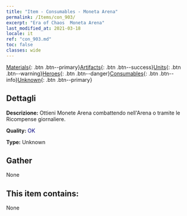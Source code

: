 ```yaml
---
title: "Item - Consumables - Moneta Arena"
permalink: /Items/con_903/
excerpt: "Era of Chaos  Moneta Arena"
last_modified_at: 2021-03-18
locale: it
ref: "con_903.md"
toc: false
classes: wide
---
```

 [Materials](/it/Items/){: .btn .btn--primary}[Artifacts](/it/Items/Artifacts/){: .btn .btn--success}[Units](/it/Items/Units/){: .btn .btn--warning}[Heroes](/it/Items/Heroes/){: .btn .btn--danger}[Consumables](/it/Items/Consumables/){: .btn .btn--info}[Unknown](/it/Items/Unknown/){: .btn .btn--primary}

## Dettagli
 **Descrizione:** Ottieni Monete Arena combattendo nell'Arena o tramite le Ricompense giornaliere.

 **Quality:** <span style="color: #000080">OK</span>

 **Type:** Unknown

## Gather

  None

## This item contains:

  None

